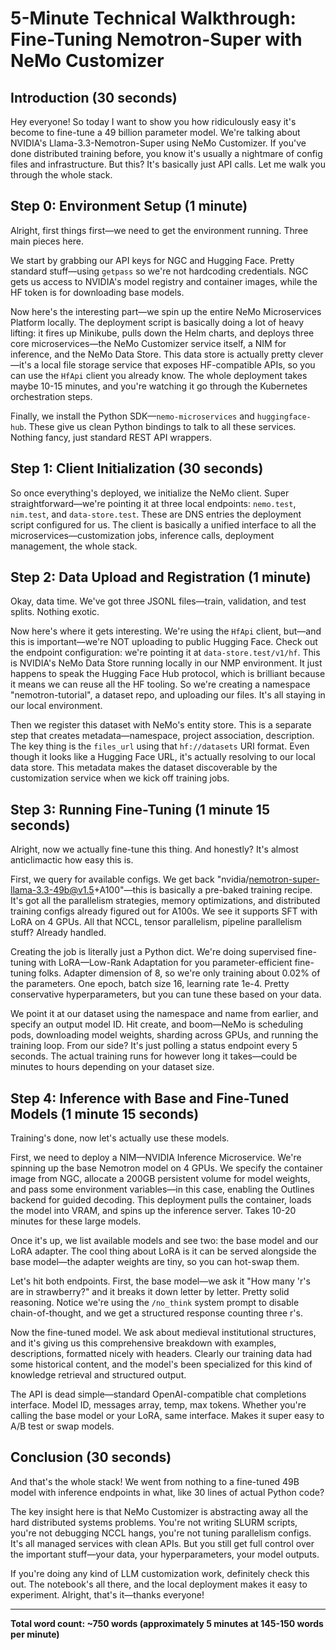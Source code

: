 # 5-Minute Technical Walkthrough: Fine-Tuning Nemotron-Super with NeMo Customizer

## Introduction (30 seconds)

Hey everyone! So today I want to show you how ridiculously easy it's become to fine-tune a 49 billion parameter model. We're talking about NVIDIA's Llama-3.3-Nemotron-Super using NeMo Customizer. If you've done distributed training before, you know it's usually a nightmare of config files and infrastructure. But this? It's basically just API calls. Let me walk you through the whole stack.

## Step 0: Environment Setup (1 minute)

Alright, first things first—we need to get the environment running. Three main pieces here.

We start by grabbing our API keys for NGC and Hugging Face. Pretty standard stuff—using `getpass` so we're not hardcoding credentials. NGC gets us access to NVIDIA's model registry and container images, while the HF token is for downloading base models.

Now here's the interesting part—we spin up the entire NeMo Microservices Platform locally. The deployment script is basically doing a lot of heavy lifting: it fires up Minikube, pulls down the Helm charts, and deploys three core microservices—the NeMo Customizer service itself, a NIM for inference, and the NeMo Data Store. This data store is actually pretty clever—it's a local file storage service that exposes HF-compatible APIs, so you can use the `HfApi` client you already know. The whole deployment takes maybe 10-15 minutes, and you're watching it go through the Kubernetes orchestration steps.

Finally, we install the Python SDK—`nemo-microservices` and `huggingface-hub`. These give us clean Python bindings to talk to all these services. Nothing fancy, just standard REST API wrappers.

## Step 1: Client Initialization (30 seconds)

So once everything's deployed, we initialize the NeMo client. Super straightforward—we're pointing it at three local endpoints: `nemo.test`, `nim.test`, and `data-store.test`. These are DNS entries the deployment script configured for us. The client is basically a unified interface to all the microservices—customization jobs, inference calls, deployment management, the whole stack.

## Step 2: Data Upload and Registration (1 minute)

Okay, data time. We've got three JSONL files—train, validation, and test splits. Nothing exotic.

Now here's where it gets interesting. We're using the `HfApi` client, but—and this is important—we're NOT uploading to public Hugging Face. Check out the endpoint configuration: we're pointing it at `data-store.test/v1/hf`. This is NVIDIA's NeMo Data Store running locally in our NMP environment. It just happens to speak the Hugging Face Hub protocol, which is brilliant because it means we can reuse all the HF tooling. So we're creating a namespace "nemotron-tutorial", a dataset repo, and uploading our files. It's all staying in our local environment.

Then we register this dataset with NeMo's entity store. This is a separate step that creates metadata—namespace, project association, description. The key thing is the `files_url` using that `hf://datasets` URI format. Even though it looks like a Hugging Face URL, it's actually resolving to our local data store. This metadata makes the dataset discoverable by the customization service when we kick off training jobs.

## Step 3: Running Fine-Tuning (1 minute 15 seconds)

Alright, now we actually fine-tune this thing. And honestly? It's almost anticlimactic how easy this is.

First, we query for available configs. We get back "nvidia/nemotron-super-llama-3.3-49b@v1.5+A100"—this is basically a pre-baked training recipe. It's got all the parallelism strategies, memory optimizations, and distributed training configs already figured out for A100s. We see it supports SFT with LoRA on 4 GPUs. All that NCCL, tensor parallelism, pipeline parallelism stuff? Already handled.

Creating the job is literally just a Python dict. We're doing supervised fine-tuning with LoRA—Low-Rank Adaptation for you parameter-efficient fine-tuning folks. Adapter dimension of 8, so we're only training about 0.02% of the parameters. One epoch, batch size 16, learning rate 1e-4. Pretty conservative hyperparameters, but you can tune these based on your data.

We point it at our dataset using the namespace and name from earlier, and specify an output model ID. Hit create, and boom—NeMo is scheduling pods, downloading model weights, sharding across GPUs, and running the training loop. From our side? It's just polling a status endpoint every 5 seconds. The actual training runs for however long it takes—could be minutes to hours depending on your dataset size.

## Step 4: Inference with Base and Fine-Tuned Models (1 minute 15 seconds)

Training's done, now let's actually use these models.

First, we need to deploy a NIM—NVIDIA Inference Microservice. We're spinning up the base Nemotron model on 4 GPUs. We specify the container image from NGC, allocate a 200GB persistent volume for model weights, and pass some environment variables—in this case, enabling the Outlines backend for guided decoding. This deployment pulls the container, loads the model into VRAM, and spins up the inference server. Takes 10-20 minutes for these large models.

Once it's up, we list available models and see two: the base model and our LoRA adapter. The cool thing about LoRA is it can be served alongside the base model—the adapter weights are tiny, so you can hot-swap them.

Let's hit both endpoints. First, the base model—we ask it "How many 'r's are in strawberry?" and it breaks it down letter by letter. Pretty solid reasoning. Notice we're using the `/no_think` system prompt to disable chain-of-thought, and we get a structured response counting three r's.

Now the fine-tuned model. We ask about medieval institutional structures, and it's giving us this comprehensive breakdown with examples, descriptions, formatted nicely with headers. Clearly our training data had some historical content, and the model's been specialized for this kind of knowledge retrieval and structured output.

The API is dead simple—standard OpenAI-compatible chat completions interface. Model ID, messages array, temp, max tokens. Whether you're calling the base model or your LoRA, same interface. Makes it super easy to A/B test or swap models.

## Conclusion (30 seconds)

And that's the whole stack! We went from nothing to a fine-tuned 49B model with inference endpoints in what, like 30 lines of actual Python code? 

The key insight here is that NeMo Customizer is abstracting away all the hard distributed systems problems. You're not writing SLURM scripts, you're not debugging NCCL hangs, you're not tuning parallelism configs. It's all managed services with clean APIs. But you still get full control over the important stuff—your data, your hyperparameters, your model outputs.

If you're doing any kind of LLM customization work, definitely check this out. The notebook's all there, and the local deployment makes it easy to experiment. Alright, that's it—thanks everyone!

---

**Total word count: ~750 words (approximately 5 minutes at 145-150 words per minute)**

